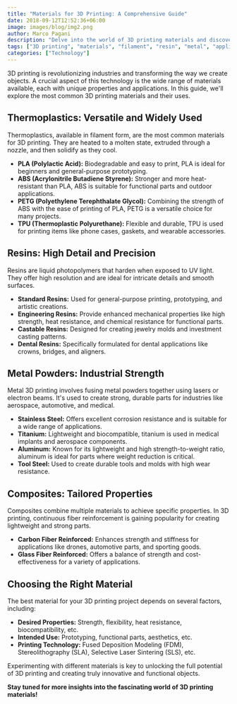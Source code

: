 ```yaml
---
title: "Materials for 3D Printing: A Comprehensive Guide"
date: 2018-09-12T12:52:36+06:00
image: images/blog/img2.png
author: Marco Pagani
description: "Delve into the world of 3D printing materials and discover the vast array of options available for various applications."
tags: ["3D printing", "materials", "filament", "resin", "metal", "applications"]
categories: ["Technology"]
---
```


3D printing is revolutionizing industries and transforming the way we create objects. A crucial aspect of this technology is the wide range of materials available, each with unique properties and applications. In this guide, we'll explore the most common 3D printing materials and their uses.

## Thermoplastics: Versatile and Widely Used

Thermoplastics, available in filament form, are the most common materials for 3D printing. They are heated to a molten state, extruded through a nozzle, and then solidify as they cool. 

* **PLA (Polylactic Acid):** Biodegradable and easy to print, PLA is ideal for beginners and general-purpose prototyping.
* **ABS (Acrylonitrile Butadiene Styrene):** Stronger and more heat-resistant than PLA, ABS is suitable for functional parts and outdoor applications.
* **PETG (Polyethylene Terephthalate Glycol):** Combining the strength of ABS with the ease of printing of PLA, PETG is a versatile choice for many projects.
* **TPU (Thermoplastic Polyurethane):** Flexible and durable, TPU is used for printing items like phone cases, gaskets, and wearable accessories.

## Resins: High Detail and Precision

Resins are liquid photopolymers that harden when exposed to UV light. They offer high resolution and are ideal for intricate details and smooth surfaces.

* **Standard Resins:** Used for general-purpose printing, prototyping, and artistic creations.
* **Engineering Resins:** Provide enhanced mechanical properties like high strength, heat resistance, and chemical resistance for functional parts.
* **Castable Resins:** Designed for creating jewelry molds and investment casting patterns.
* **Dental Resins:** Specifically formulated for dental applications like crowns, bridges, and aligners.

## Metal Powders: Industrial Strength

Metal 3D printing involves fusing metal powders together using lasers or electron beams. It's used to create strong, durable parts for industries like aerospace, automotive, and medical.

* **Stainless Steel:** Offers excellent corrosion resistance and is suitable for a wide range of applications.
* **Titanium:** Lightweight and biocompatible, titanium is used in medical implants and aerospace components.
* **Aluminum:**  Known for its lightweight and high strength-to-weight ratio, aluminum is ideal for parts where weight reduction is critical.
* **Tool Steel:** Used to create durable tools and molds with high wear resistance.

## Composites: Tailored Properties

Composites combine multiple materials to achieve specific properties. In 3D printing, continuous fiber reinforcement is gaining popularity for creating lightweight and strong parts.

* **Carbon Fiber Reinforced:** Enhances strength and stiffness for applications like drones, automotive parts, and sporting goods.
* **Glass Fiber Reinforced:** Offers a balance of strength and cost-effectiveness for a variety of applications.

## Choosing the Right Material

The best material for your 3D printing project depends on several factors, including:

* **Desired Properties:** Strength, flexibility, heat resistance, biocompatibility, etc.
* **Intended Use:** Prototyping, functional parts, aesthetics, etc.
* **Printing Technology:** Fused Deposition Modeling (FDM), Stereolithography (SLA), Selective Laser Sintering (SLS), etc.

Experimenting with different materials is key to unlocking the full potential of 3D printing and creating truly innovative and functional objects.

**Stay tuned for more insights into the fascinating world of 3D printing materials!**
